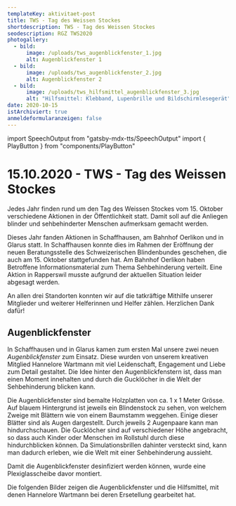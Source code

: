 ```yaml
---
templateKey: aktivitaet-post
title: TWS - Tag des Weissen Stockes
shortdescription: TWS - Tag des Weissen Stockes
seodescription: RGZ TWS2020
photogallery:
  - bild:
      image: /uploads/tws_augenblickfenster_1.jpg
      alt: Augenblickfenster 1
  - bild:
      image: /uploads/tws_augenblickfenster_2.jpg
      alt: Augenblickfenster 2
  - bild:
      image: /uploads/tws_hilfsmittel_augenblickfenster_3.jpg
      alt: "Hilfsmittel: Klebband, Lupenbrille und Bildschirmlesegerät"
date: 2020-10-15
istArchiviert: true
anmeldeformularanzeigen: false
---
```

import SpeechOutput from "gatsby-mdx-tts/SpeechOutput"
import { PlayButton } from "components/PlayButton"

<SpeechOutput id="aktivitaet-tws-2020" customPlayButton={PlayButton}>

# 15.10.2020 - TWS - Tag des Weissen Stockes

Jedes Jahr finden rund um den Tag des Weissen Stockes vom 15. Oktober verschiedene Aktionen in der Öffentlichkeit statt. Damit soll auf die Anliegen blinder und sehbehinderter Menschen aufmerksam gemacht werden. 

Dieses Jahr fanden Aktionen in Schaffhausen, am Bahnhof Oerlikon und in Glarus statt. In Schaffhausen konnte dies im Rahmen der Eröffnung der neuen Beratungsstelle des Schweizerischen Blindenbundes geschehen, die auch am 15. Oktober stattgefunden hat. Am Bahnhof Oerlikon haben Betroffene Informationsmaterial zum Thema Sehbehinderung verteilt. Eine Aktion in Rapperswil musste aufgrund der aktuellen Situation leider abgesagt werden.

An allen drei Standorten konnten wir auf die tatkräftige Mithilfe unserer Mitglieder und weiterer Helferinnen und Helfer zählen. Herzlichen Dank dafür!

## Augenblickfenster

In Schaffhausen und in Glarus kamen zum ersten Mal unsere zwei neuen *Augenblickfenster* zum Einsatz. Diese wurden von unserem kreativen Mitglied Hannelore Wartmann mit viel Leidenschaft, Engagement und Liebe zum Detail gestaltet. Die Idee hinter den Augenblickfenstern ist, dass man einen Moment innehalten und durch die Gucklöcher in die Welt der Sehbehinderung blicken kann.

Die Augenblickfenster sind bemalte Holzplatten von ca. 1 x 1 Meter Grösse. Auf blauem Hintergrund ist jeweils ein Blindenstock zu sehen, von welchem Zweige mit Blättern wie von einem Baumstamm weggehen. Einige dieser Blätter sind als Augen dargestellt. Durch jeweils 2 Augenpaare kann man hindurchschauen. Die Gucklöcher sind auf verschiedener Höhe angebracht, so dass auch Kinder oder Menschen im Rollstuhl durch diese hindurchblicken können. Da Simulationsbrillen dahinter versteckt sind, kann man dadurch erleben, wie die Welt mit einer Sehbehinderung aussieht. 

Damit die Augenblickfenster desinfiziert werden können, wurde eine Plexiglasscheibe davor montiert. 

Die folgenden Bilder zeigen die Augenblickfenster und die Hilfsmittel, mit denen Hannelore Wartmann bei deren Ersetellung gearbeitet hat. 

</SpeechOutput>